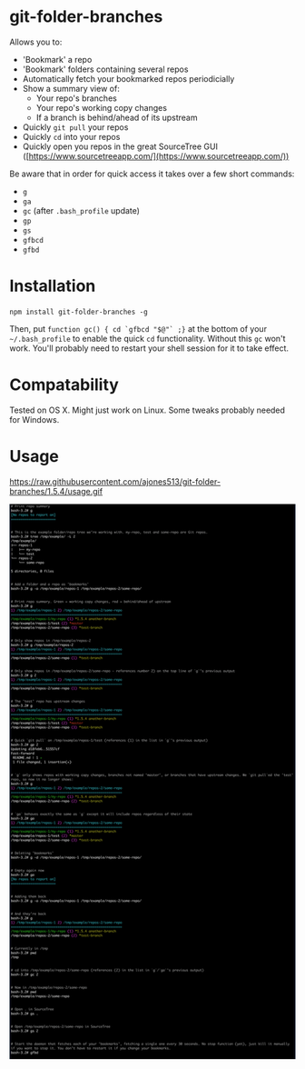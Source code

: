 # git-folder-branches

Allows you to:
* 'Bookmark' a repo
* 'Bookmark' folders containing several repos
* Automatically fetch your bookmarked repos periodicially
* Show a summary view of:
  * Your repo's branches
  * Your repo's working copy changes
  * If a branch is behind/ahead of its upstream
* Quickly `git pull` your repos
* Quickly `cd` into your repos
* Quickly open you repos in the great SourceTree GUI ([https://www.sourcetreeapp.com/](https://www.sourcetreeapp.com/))

Be aware that in order for quick access it takes over a few short commands:
* `g`
* `ga`
* `gc` (after `.bash_profile` update)
* `gp`
* `gs`
* `gfbcd`
* `gfbd`

# Installation

`npm install git-folder-branches -g`

Then, put ```function gc() { cd `gfbcd "$@"` ;}``` at the bottom of your `~/.bash_profile` to enable the quick `cd` functionality. Without this `gc` won't work. You'll probably need to restart your shell session for it to take effect.

# Compatability

Tested on OS X. Might just work on Linux. Some tweaks probably needed for Windows.

# Usage

https://raw.githubusercontent.com/ajones513/git-folder-branches/1.5.4/usage.gif

![](https://github.com/ajones513/git-folder-branches/blob/1.5.4/usage.gif)
